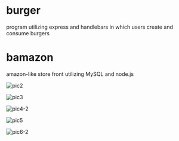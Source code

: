 # burger
program utilizing express and handlebars in which users create and consume burgers

# bamazon
amazon-like store front utilizing MySQL and node.js

![pic2](https://raw.github.com/TomSmaj/burger/master/pics/pic2.PNG)

![pic3](https://raw.github.com/TomSmaj/burger/master/pics/pic3.PNG)

![pic4-2](https://raw.github.com/TomSmaj/burger/master/pics/pic4-2.jpg)

![pic5](https://raw.github.com/TomSmaj/burger/master/pics/pic5.PNG)

![pic6-2](https://raw.github.com/TomSmaj/burger/master/pics/pic6.jpg)


